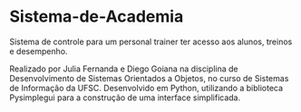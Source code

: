 # Sistema-de-Academia

Sistema de controle para um personal trainer ter acesso aos alunos, treinos e desempenho.

Realizado por Julia Fernanda e Diego Goiana na disciplina de Desenvolvimento de Sistemas Orientados a Objetos, no curso de Sistemas de Informação da UFSC.
Desenvolvido em Python, utilizando a biblioteca Pysimplegui para a construção de uma interface simplificada.
